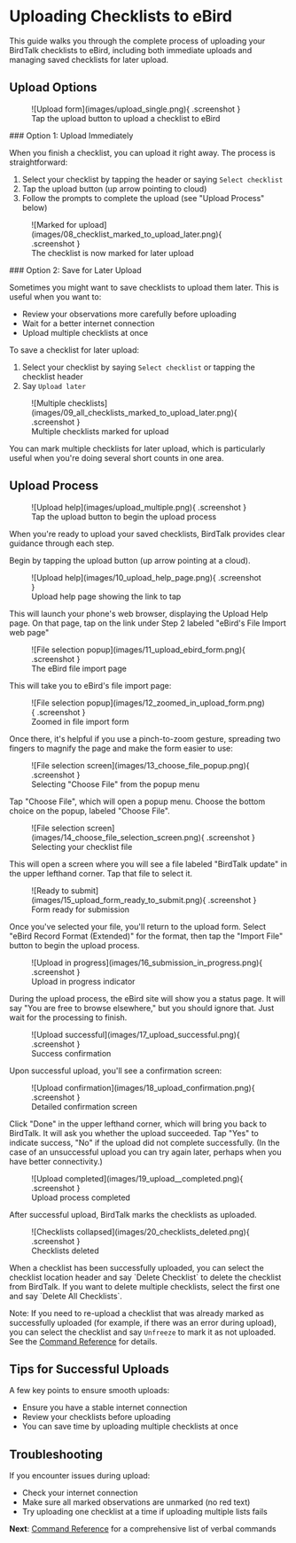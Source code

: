 # Uploading Checklists to eBird

This guide walks you through the complete process of uploading your BirdTalk checklists to eBird, including both immediate uploads and managing saved checklists for later upload.

## Upload Options

<div class="image-container" markdown>
<figure markdown>
  ![Upload form](images/upload_single.png){ .screenshot }
  <figcaption>Tap the upload button to upload a checklist to eBird</figcaption>
</figure>
</div>

<div class="content-wrap" markdown="1">
### Option 1: Upload Immediately

When you finish a checklist, you can upload it right away. The process is straightforward:

1. Select your checklist by tapping the header or saying `Select checklist`
2. Tap the upload button (up arrow pointing to cloud)
3. Follow the prompts to complete the upload (see "Upload Process" below)
</div>

<div class="clear-floats"></div>

<div class="image-container" markdown>
<figure markdown>
  ![Marked for upload](images/08_checklist_marked_to_upload_later.png){ .screenshot }
  <figcaption>The checklist is now marked for later upload</figcaption>
</figure>
</div>

<div class="content-wrap" markdown="1">
### Option 2: Save for Later Upload

Sometimes you might want to save checklists to upload them later. This is useful when you want to:

- Review your observations more carefully before uploading
- Wait for a better internet connection
- Upload multiple checklists at once

To save a checklist for later upload:

1. Select your checklist by saying `Select checklist` or tapping the checklist header
2. Say `Upload later`
</div>

<div class="clear-floats"></div>

<div class="image-container" markdown>
<figure markdown>
  ![Multiple checklists](images/09_all_checklists_marked_to_upload_later.png){ .screenshot }
  <figcaption>Multiple checklists marked for upload</figcaption>
</figure>
</div>

<div class="content-wrap" markdown="1">
You can mark multiple checklists for later upload, which is particularly useful when you're doing several short counts in one area.
</div>

<div class="clear-floats"></div>

## Upload Process

<div class="image-container" markdown>
<figure markdown>
  ![Upload help](images/upload_multiple.png){ .screenshot }
  <figcaption>Tap the upload button to begin the upload process</figcaption>
</figure>
</div>

<div class="content-wrap" markdown="1">
When you're ready to upload your saved checklists, BirdTalk provides clear guidance through each step.

Begin by tapping the upload button (up arrow pointing at a cloud).
</div>

<div class="clear-floats"></div>

<div class="image-container" markdown>
<figure markdown>
  ![Upload help](images/10_upload_help_page.png){ .screenshot }
  <figcaption>Upload help page showing the link to tap</figcaption>
</figure>
</div>

<div class="content-wrap" markdown="1">
This will launch your phone's web browser, displaying the Upload Help page. On that page, tap on the link under Step 2 labeled "eBird's File Import web page"
</div>

<div class="clear-floats"></div>

<div class="image-container" markdown>
<figure markdown>
  ![File selection popup](images/11_upload_ebird_form.png){ .screenshot }
  <figcaption>The eBird file import page</figcaption>
</figure>
</div>

<div class="content-wrap" markdown="1">
This will take you to eBird's file import page:
</div>

<div class="clear-floats"></div>

<div class="image-container" markdown>
<figure markdown>
  ![File selection popup](images/12_zoomed_in_upload_form.png){ .screenshot }
  <figcaption>Zoomed in file import form</figcaption>
</figure>
</div>

<div class="content-wrap" markdown="1">
Once there, it's helpful if you use a pinch-to-zoom gesture, spreading two fingers to magnify the page and make the form easier to use:
</div>

<div class="clear-floats"></div>

<div class="image-container" markdown>
<figure markdown>
  ![File selection screen](images/13_choose_file_popup.png){ .screenshot }
  <figcaption>Selecting "Choose File" from the popup menu</figcaption>
</figure>
</div>

<div class="content-wrap" markdown="1">
Tap "Choose File", which will open a popup menu. Choose the bottom choice on the popup, labeled "Choose File".
</div>

<div class="clear-floats"></div>

<div class="image-container" markdown>
<figure markdown>
  ![File selection screen](images/14_choose_file_selection_screen.png){ .screenshot }
  <figcaption>Selecting your checklist file</figcaption>
</figure>
</div>

<div class="content-wrap" markdown="1">
This will open a screen where you will see a file labeled "BirdTalk update" in the upper lefthand corner. Tap that file to select it.
</div>

<div class="clear-floats"></div>

<div class="image-container" markdown>
<figure markdown>
  ![Ready to submit](images/15_upload_form_ready_to_submit.png){ .screenshot }
  <figcaption>Form ready for submission</figcaption>
</figure>
</div>

<div class="content-wrap" markdown="1">
Once you've selected your file, you'll return to the upload form. Select "eBird Record Format (Extended)" for the format, then tap the "Import File" button to begin the upload process.
</div>

<div class="clear-floats"></div>

<div class="image-container" markdown>
<figure markdown>
  ![Upload in progress](images/16_submission_in_progress.png){ .screenshot }
  <figcaption>Upload in progress indicator</figcaption>
</figure>
</div>

<div class="content-wrap" markdown="1">
During the upload process, the eBird site will show you a status page. It will say "You are free to browse elsewhere," but you should ignore that. Just wait for the processing to finish.
</div>

<div class="clear-floats"></div>

<div class="image-container" markdown>
<figure markdown>
  ![Upload successful](images/17_upload_successful.png){ .screenshot }
  <figcaption>Success confirmation</figcaption>
</figure>
</div>

<div class="content-wrap" markdown="1">
Upon successful upload, you'll see a confirmation screen:
</div>

<div class="clear-floats"></div>

<div class="image-container" markdown>
<figure markdown>
  ![Upload confirmation](images/18_upload_confirmation.png){ .screenshot }
  <figcaption>Detailed confirmation screen</figcaption>
</figure>
</div>

<div class="content-wrap" markdown="1">
Click "Done" in the upper lefthand corner, which will bring you back to BirdTalk. It will ask you whether the upload succeeded. Tap "Yes" to indicate success, "No" if the upload did not complete successfully. (In the case of an unsuccessful upload you can try again later, perhaps when you have better connectivity.)
</div>

<div class="clear-floats"></div>

<div class="image-container" markdown>
<figure markdown>
  ![Upload completed](images/19_upload__completed.png){ .screenshot }
  <figcaption>Upload process completed</figcaption>
</figure>
</div>

<div class="content-wrap" markdown="1">
After successful upload, BirdTalk marks the checklists as uploaded.
</div>

<div class="clear-floats"></div>

<div class="image-container" markdown>
<figure markdown>
  ![Checklists collapsed](images/20_checklists_deleted.png){ .screenshot }
  <figcaption>Checklists deleted</figcaption>
</figure>
</div>

<div class="content-wrap" markdown="1">
When a checklist has been successfully uploaded, you can select the checklist location header and say `Delete Checklist` to delete the checklist from BirdTalk. If you want to delete multiple checklists, select the first one and say `Delete All Checklists`.
</div>

<div class="clear-floats"></div>

Note: If you need to re-upload a checklist that was already marked as successfully uploaded (for example, if there was an error during upload), you can select the checklist and say `Unfreeze` to mark it as not uploaded. See the [Command Reference](commands/reference.md) for details.

## Tips for Successful Uploads

A few key points to ensure smooth uploads:

- Ensure you have a stable internet connection
- Review your checklists before uploading
- You can save time by uploading multiple checklists at once

## Troubleshooting

If you encounter issues during upload:

- Check your internet connection
- Make sure all marked observations are unmarked (no red text)
- Try uploading one checklist at a time if uploading multiple lists fails

**Next**: [Command Reference](commands/reference.md) for a comprehensive list of verbal commands
